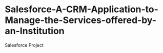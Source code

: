 # Salesforce-A-CRM-Application-to-Manage-the-Services-offered-by-an-Institution
Salesforce Project 
